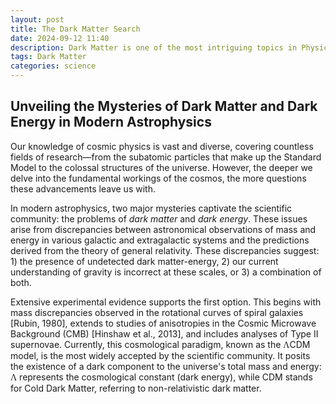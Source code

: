 ```yaml
---
layout: post
title: The Dark Matter Search
date: 2024-09-12 11:40
description: Dark Matter is one of the most intriguing topics in Physics, yet Unkown
tags: Dark Matter
categories: science
---
```


<h2>Unveiling the Mysteries of Dark Matter and Dark Energy in Modern Astrophysics</h2>

<p>Our knowledge of cosmic physics is vast and diverse, covering countless fields of research—from the subatomic particles that make up the Standard Model to the colossal structures of the universe. However, the deeper we delve into the fundamental workings of the cosmos, the more questions these advancements leave us with.</p>

<p>In modern astrophysics, two major mysteries captivate the scientific community: the problems of <em>dark matter</em> and <em>dark energy</em>. These issues arise from discrepancies between astronomical observations of mass and energy in various galactic and extragalactic systems and the predictions derived from the theory of general relativity. These discrepancies suggest: 1) the presence of undetected dark matter-energy, 2) our current understanding of gravity is incorrect at these scales, or 3) a combination of both.</p>

<p>Extensive experimental evidence supports the first option. This begins with mass discrepancies observed in the rotational curves of spiral galaxies [Rubin, 1980], extends to studies of anisotropies in the Cosmic Microwave Background (CMB) [Hinshaw et al., 2013], and includes analyses of Type II supernovae. Currently, this cosmological paradigm, known as the <span style="font-family: 'Times New Roman', serif;">&Lambda;</span>CDM model, is the most widely accepted by the scientific community. It posits the existence of a dark component to the universe's total mass and energy: <span style="font-family: 'Times New Roman', serif;">&Lambda;</span> represents the cosmological constant (dark energy), while CDM stands for Cold Dark Matter, referring to non-relativistic dark matter.</p>